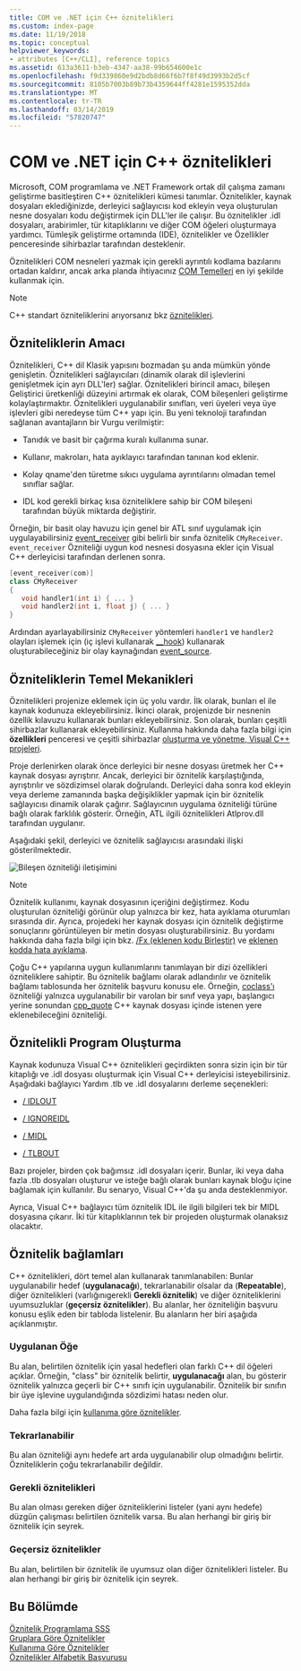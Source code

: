 ```yaml
---
title: COM ve .NET için C++ öznitelikleri
ms.custom: index-page
ms.date: 11/19/2018
ms.topic: conceptual
helpviewer_keywords:
- attributes [C++/CLI], reference topics
ms.assetid: 613a3611-b3eb-4347-aa38-99b654600e1c
ms.openlocfilehash: f9d339860e9d2bdb8d66f6b7f8f49d3993b2d5cf
ms.sourcegitcommit: 8105b7003b89b73b4359644ff4281e1595352dda
ms.translationtype: MT
ms.contentlocale: tr-TR
ms.lasthandoff: 03/14/2019
ms.locfileid: "57820747"
---
```

# <a name="c-attributes-for-com-and-net"></a>COM ve .NET için C++ öznitelikleri

Microsoft, COM programlama ve .NET Framework ortak dil çalışma zamanı geliştirme basitleştiren C++ öznitelikleri kümesi tanımlar. Öznitelikler, kaynak dosyaları eklediğinizde, derleyici sağlayıcısı kod ekleyin veya oluşturulan nesne dosyaları kodu değiştirmek için DLL'ler ile çalışır. Bu öznitelikler .idl dosyaları, arabirimler, tür kitaplıklarını ve diğer COM öğeleri oluşturmaya yardımcı. Tümleşik geliştirme ortamında (IDE), öznitelikler ve Özellikler penceresinde sihirbazlar tarafından desteklenir.

Öznitelikleri COM nesneleri yazmak için gerekli ayrıntılı kodlama bazılarını ortadan kaldırır, ancak arka planda ihtiyacınız [COM Temelleri](/windows/desktop/com/the-component-object-model) en iyi şekilde kullanmak için.

> [!NOTE]
> C++ standart özniteliklerini arıyorsanız bkz [öznitelikleri](../../cpp/attributes.md).

## <a name="purpose-of-attributes"></a>Özniteliklerin Amacı

Öznitelikleri, C++ dil Klasik yapısını bozmadan şu anda mümkün yönde genişletin. Öznitelikleri sağlayıcıları (dinamik olarak dil işlevlerini genişletmek için ayrı DLL'ler) sağlar. Öznitelikleri birincil amacı, bileşen Geliştirici üretkenliği düzeyini artırmak ek olarak, COM bileşenleri geliştirme kolaylaştırmaktır. Öznitelikleri uygulanabilir sınıfları, veri üyeleri veya üye işlevleri gibi neredeyse tüm C++ yapı için. Bu yeni teknoloji tarafından sağlanan avantajların bir Vurgu verilmiştir:

- Tanıdık ve basit bir çağırma kuralı kullanıma sunar.

- Kullanır, makroları, hata ayıklayıcı tarafından tanınan kod eklenir.

- Kolay qname'den türetme sıkıcı uygulama ayrıntılarını olmadan temel sınıflar sağlar.

- IDL kod gerekli birkaç kısa özniteliklere sahip bir COM bileşeni tarafından büyük miktarda değiştirir.

Örneğin, bir basit olay havuzu için genel bir ATL sınıf uygulamak için uygulayabilirsiniz [event_receiver](event-receiver.md) gibi belirli bir sınıfa öznitelik `CMyReceiver`. `event_receiver` Özniteliği uygun kod nesnesi dosyasına ekler için Visual C++ derleyicisi tarafından derlenen sonra.

```cpp
[event_receiver(com)]
class CMyReceiver
{
   void handler1(int i) { ... }
   void handler2(int i, float j) { ... }
}
```

Ardından ayarlayabilirsiniz `CMyReceiver` yöntemleri `handler1` ve `handler2` olayları işlemek için (iç işlevi kullanarak [__hook](../../cpp/hook.md)) kullanarak oluşturabileceğiniz bir olay kaynağından [event_source](event-source.md).

## <a name="basic-mechanics-of-attributes"></a>Özniteliklerin Temel Mekanikleri

Öznitelikleri projenize eklemek için üç yolu vardır. İlk olarak, bunları el ile kaynak kodunuza ekleyebilirsiniz. İkinci olarak, projenizde bir nesnenin özellik kılavuzu kullanarak bunları ekleyebilirsiniz. Son olarak, bunları çeşitli sihirbazlar kullanarak ekleyebilirsiniz. Kullanma hakkında daha fazla bilgi için **özellikleri** penceresi ve çeşitli sihirbazlar [oluşturma ve yönetme, Visual C++ projeleri](../../build/creating-and-managing-visual-cpp-projects.md).

Proje derlenirken olarak önce derleyici bir nesne dosyası üretmek her C++ kaynak dosyası ayrıştırır. Ancak, derleyici bir öznitelik karşılaştığında, ayrıştırılır ve sözdizimsel olarak doğrulandı. Derleyici daha sonra kod ekleyin veya derleme zamanında başka değişiklikler yapmak için bir öznitelik sağlayıcısı dinamik olarak çağırır. Sağlayıcının uygulama özniteliği türüne bağlı olarak farklılık gösterir. Örneğin, ATL ilgili öznitelikleri Atlprov.dll tarafından uygulanır.

Aşağıdaki şekil, derleyici ve öznitelik sağlayıcısı arasındaki ilişki gösterilmektedir.

![Bileşen özniteliği iletişimini](../media/vccompattrcomm.gif "bileşeni özniteliği iletişimi")

> [!NOTE]
> Öznitelik kullanımı, kaynak dosyasının içeriğini değiştirmez. Kodu oluşturulan özniteliği görünür olup yalnızca bir kez, hata ayıklama oturumları sırasında dir. Ayrıca, projedeki her kaynak dosyası için öznitelik değiştirme sonuçlarını görüntüleyen bir metin dosyası oluşturabilirsiniz. Bu yordamı hakkında daha fazla bilgi için bkz. [/Fx (eklenen kodu Birleştir)](../../build/reference/fx-merge-injected-code.md) ve [eklenen kodda hata ayıklama](/visualstudio/debugger/how-to-debug-injected-code).

Çoğu C++ yapılarına uygun kullanımlarını tanımlayan bir dizi özellikleri özniteliklere sahiptir. Bu öznitelik bağlamı olarak adlandırılır ve öznitelik bağlamı tablosunda her öznitelik başvuru konusu ele. Örneğin, [coclass'ı](coclass.md) özniteliği yalnızca uygulanabilir bir varolan bir sınıf veya yapı, başlangıcı yerine sonundan [cpp_quote](cpp-quote.md) C++ kaynak dosyası içinde istenen yere eklenebileceğini özniteliği.

## <a name="building-an-attributed-program"></a>Öznitelikli Program Oluşturma

Kaynak kodunuza Visual C++ öznitelikleri geçirdikten sonra sizin için bir tür kitaplığı ve .idl dosyası oluşturmak için Visual C++ derleyicisi isteyebilirsiniz. Aşağıdaki bağlayıcı Yardım .tlb ve .idl dosyalarını derleme seçenekleri:

- [/ IDLOUT](../../build/reference/idlout-name-midl-output-files.md)

- [/ IGNOREIDL](../../build/reference/ignoreidl-don-t-process-attributes-into-midl.md)

- [/ MIDL](../../build/reference/midl-specify-midl-command-line-options.md)

- [/ TLBOUT](../../build/reference/tlbout-name-dot-tlb-file.md)

Bazı projeler, birden çok bağımsız .idl dosyaları içerir. Bunlar, iki veya daha fazla .tlb dosyaları oluşturur ve isteğe bağlı olarak bunları kaynak bloğu içine bağlamak için kullanılır. Bu senaryo, Visual C++'da şu anda desteklenmiyor.

Ayrıca, Visual C++ bağlayıcı tüm öznitelik IDL ile ilgili bilgileri tek bir MIDL dosyasına çıkarır. İki tür kitaplıklarının tek bir projeden oluşturmak olanaksız olacaktır.

## <a name="contexts"></a> Öznitelik bağlamları

C++ öznitelikleri, dört temel alan kullanarak tanımlanabilen: Bunlar uygulanabilir hedef (**uygulanacağı**), tekrarlanabilir olsalar da (**Repeatable**), diğer öznitelikleri (varlığınıgerekli **Gerekli öznitelik**) ve diğer özniteliklerini uyumsuzluklar (**geçersiz öznitelikler**). Bu alanlar, her özniteliğin başvuru konusu eşlik eden bir tabloda listelenir. Bu alanların her biri aşağıda açıklanmıştır.

### <a name="applies-to"></a>Uygulanan Öğe

Bu alan, belirtilen öznitelik için yasal hedefleri olan farklı C++ dil öğeleri açıklar. Örneğin, "class" bir öznitelik belirtir, **uygulanacağı** alan, bu gösterir öznitelik yalnızca geçerli bir C++ sınıfı için uygulanabilir. Öznitelik bir sınıfın bir üye işlevine uygulandığında sözdizimi hatası neden olur.

Daha fazla bilgi için [kullanıma göre öznitelikler](attributes-by-usage.md).

### <a name="repeatable"></a>Tekrarlanabilir

Bu alan özniteliği aynı hedefe art arda uygulanabilir olup olmadığını belirtir. Özniteliklerin çoğu tekrarlanabilir değildir.

### <a name="required-attributes"></a>Gerekli öznitelikleri

Bu alan olması gereken diğer özniteliklerini listeler (yani aynı hedefe) düzgün çalışması belirtilen öznitelik varsa. Bu alan herhangi bir giriş bir öznitelik için seyrek.

### <a name="invalid-attributes"></a>Geçersiz öznitelikler

Bu alan, belirtilen bir öznitelik ile uyumsuz olan diğer öznitelikleri listeler. Bu alan herhangi bir giriş bir öznitelik için seyrek.

## <a name="in-this-section"></a>Bu Bölümde

[Öznitelik Programlama SSS](attribute-programming-faq.md)<br/>
[Gruplara Göre Öznitelikler](attributes-by-group.md)<br/>
[Kullanıma Göre Öznitelikler](attributes-by-usage.md)<br/>
[Öznitelikler Alfabetik Başvurusu](attributes-alphabetical-reference.md)